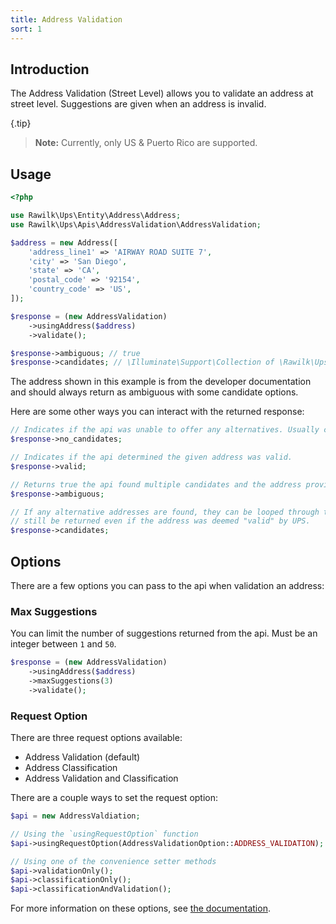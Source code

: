 ```yaml
---
title: Address Validation
sort: 1
---
```


## Introduction

The Address Validation (Street Level) allows you to validate an address at street level. Suggestions are given when
an address is invalid.

{.tip}
> **Note:** Currently, only US & Puerto Rico are supported.

## Usage

```php
<?php

use Rawilk\Ups\Entity\Address\Address;
use Rawilk\Ups\Apis\AddressValidation\AddressValidation;

$address = new Address([
    'address_line1' => 'AIRWAY ROAD SUITE 7',
    'city' => 'San Diego',
    'state' => 'CA',
    'postal_code' => '92154',
    'country_code' => 'US',
]);

$response = (new AddressValidation)
    ->usingAddress($address)
    ->validate();

$response->ambiguous; // true
$response->candidates; // \Illuminate\Support\Collection of \Rawilk\Ups\Entity\AddressValidation\AddressValidationAddress instances.
```

The address shown in this example is from the developer documentation and should always return as ambiguous with some candidate options.

Here are some other ways you can interact with the returned response:

```php
// Indicates if the api was unable to offer any alternatives. Usually caused by a poorly formed address.
$response->no_candidates;

// Indicates if the api determined the given address was valid.
$response->valid;

// Returns true the api found multiple candidates and the address provided was not clear, but enough to find candidates.
$response->ambiguous;

// If any alternative addresses are found, they can be looped through this property. Candidates may
// still be returned even if the address was deemed "valid" by UPS.
$response->candidates;
```

## Options

There are a few options you can pass to the api when validation an address:

### Max Suggestions

You can limit the number of suggestions returned from the api. Must be an integer between `1` and `50`.

```php
$response = (new AddressValidation)
    ->usingAddress($address)
    ->maxSuggestions(3)
    ->validate();
```

### Request Option

There are three request options available:
- Address Validation (default)
- Address Classification
- Address Validation and Classification

There are a couple ways to set the request option:

```php
$api = new AddressValdiation;

// Using the `usingRequestOption` function
$api->usingRequestOption(AddressValidationOption::ADDRESS_VALIDATION);

// Using one of the convenience setter methods
$api->validationOnly();
$api->classificationOnly();
$api->classificationAndValidation();
```

For more information on these options, see [the documentation](https://www.ups.com/upsdeveloperkit/downloadresource?loc=en_US).
